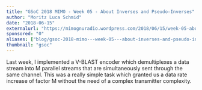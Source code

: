 ```yaml
---
title: "GSoC 2018 MIMO - Week 05 - About Inverses and Pseudo-Inverses"
author: "Moritz Luca Schmid"
date: "2018-06-15"
externalurl: "https://mimognuradio.wordpress.com/2018/06/15/week-05-about-inverses-and-pseudo-inverses/"
sponsored: "0"
aliases: ["blog/gsoc-2018-mimo---week-05---about-inverses-and-pseudo-inverses"]
thumbnail: "gsoc"
---
```

Last week, I implemented a V-BLAST encoder which demultiplexes a data stream into M parallel streams that are simultaneously sent through the same channel. This was a really simple task which granted us a data rate increase of factor M without the need of a complex transmitter complexity.
<!--more-->
